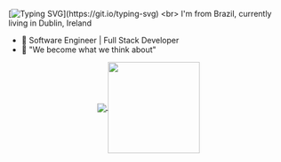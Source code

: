 [![Typing SVG](https://readme-typing-svg.herokuapp.com?color=%2358A6FF&duration=4000&width=850&height=30&lines=Hi+there%2C+welcome+to+my+Github!%F0%9F%91%8B;I'm+Aderbal+Farias+a+Software+engineer+and+Full+stack+developer;Nice+to+see+you+came+to+my+profile...)](https://git.io/typing-svg)
<br>
I'm from Brazil, currently living in Dublin, Ireland
 - 🔭 Software Engineer | Full Stack Developer
 - 💬 "We become what we think about" 

<p align="center">
  <a href="https://github.com/anuraghazra/github-readme-stats">
    <img
      align="center"
      src="https://github-readme-stats.vercel.app/api/top-langs/?username=aderbalfarias&layout=compact&text_color=58A6FF&bg_color=0D1117"
    />
  </a>
  <a href="#">
    <img
      align="center"
      height="165"
      src="https://github-readme-stats.vercel.app/api?username=aderbalfarias&count_private=true&show_icons=true&hide=issues&text_color=58A6FF&bg_color=0D1117"
    /> 
  </a>
  <!--
  <a href="https://github.com/anuraghazra/convoychat">
   <img
     align="center"
     src="https://github-readme-stats.vercel.app/api?username=aderbalfarias&count_private=true&show_icons=true"
   /> 
  </a>
  -->
</p>
